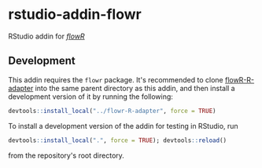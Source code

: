 # rstudio-addin-flowr

RStudio addin for [*flowR*](https://github.com/Code-Inspect/flowr)

## Development

This addin requires the `flowr` package. It's recommended to clone [flowR-R-adapter](https://github.com/flowr-analysis/flowR-R-adapter) into the same parent directory as this addin, and then install a development version of it by running the following:

```R
devtools::install_local("../flowr-R-adapter", force = TRUE)
```

To install a development version of the addin for testing in RStudio, run

```R
devtools::install_local(".", force = TRUE); devtools::reload()
```

from the repository's root directory.
